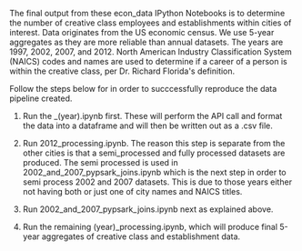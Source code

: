 The final output from these econ_data IPython Notebooks is to determine the number of creative class employees and establishments within cities of interest. Data originates from the US economic census. We use 5-year aggregates as they are more reliable than annual datasets. The years are 1997, 2002, 2007, and 2012. North American Industry Classification System (NAICS) codes and names are used to determine if a career of a person is within the creative class, per Dr. Richard Florida's definition.

Follow the steps below for in order to succcessfully reproduce the data pipeline created.

1) Run the _(year).ipynb first. These will perform the API call and format the data into a dataframe and will then be written out as a .csv file.

2) Run 2012_processing.ipynb. The reason this step is separate from the other cities is that a semi_processed and fully processed datasets are produced. The semi processed is used in 2002_and_2007_pypsark_joins.ipynb which is the next step in order to semi process 2002 and 2007 datasets. This is due to those years either not having both or just one of city names and NAICS titles.

3) Run 2002_and_2007_pypsark_joins.ipynb next as explained above.

4) Run the remaining (year)_processing.ipynb, which will produce final 5-year aggregates of creative class and establishment data.
